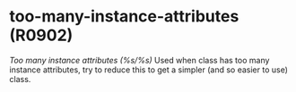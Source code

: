# too-many-instance-attributes (R0902)
*Too many instance attributes (%s/%s)* Used when class has too many
instance attributes, try to reduce this to get a simpler (and so easier
to use) class.

